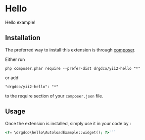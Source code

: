 Hello
=====
Hello example!

Installation
------------

The preferred way to install this extension is through [composer](http://getcomposer.org/download/).

Either run

```
php composer.phar require --prefer-dist drgdco/yii2-hello "*"
```

or add

```
"drgdco/yii2-hello": "*"
```

to the require section of your `composer.json` file.


Usage
-----

Once the extension is installed, simply use it in your code by  :

```php
<?= \drgdco\hello\AutoloadExample::widget(); ?>```